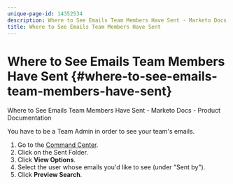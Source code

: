 ```yaml
---
unique-page-id: 14352534
description: Where to See Emails Team Members Have Sent - Marketo Docs - Product Documentation
title: Where to See Emails Team Members Have Sent
---
```


# Where to See Emails Team Members Have Sent {#where-to-see-emails-team-members-have-sent}

Where to See Emails Team Members Have Sent - Marketo Docs - Product Documentation

You have to be a Team Admin in order to see your team's emails.

1. Go to the [Command Center](http://toutapp.com/next#emails/command_center).
1. Click on the Sent Folder.
1. Click **View Options**.
1. Select the user whose emails you'd like to see (under "Sent by").
1. Click **Preview Search**.

